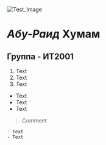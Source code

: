 ![Test_Image](https://github.githubassets.com/images/modules/logos_page/GitHub-Mark.png)

# *Абу-Раид* **Хумам**
## Группа - ИТ2001


1. Text
2. Text
3. Text

- Text
- Text
- Text

> Comment

	- Text
	- Text
